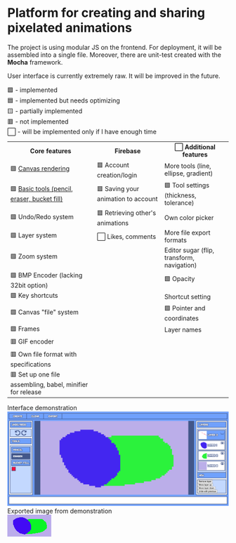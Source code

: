 # Platform for creating and sharing pixelated animations <br>

The project is using modular JS on the frontend. For deployment, it will be assembled into a single file.
Moreover, there are unit-test created with the <b>Mocha</b> framework.

User interface is currently extremely raw. It will be improved in the future.

🟩 - implemented <br>
🟦 - implemented but needs optimizing <br>
🟨 - partially implemented <br>
🟥 - not implemented <br>
⬜️ - will be implemented only if I have enough time

<table style="empty-cells: hide">
    <th>
        Core features
    </th>
    <th>
        Firebase
    </th>
    <th>
        ⬜️ Additional features
    </th>
    <tr>
        <td>
            🟩 <a href="https://github.com/MytsV/pixel-toons-editor/blob/dev/public/scripts/core/canvas_renderer.js">Canvas rendering</a>
        </td>
        <td>
            🟥 Account creation/login
        </td>
        <td>
            More tools (line, ellipse, gradient)
        </td>
    </tr>
    <tr>
        <td>
            🟩 <a href="https://github.com/MytsV/pixel-toons-editor/blob/dev/public/scripts/core/tools.js">Basic tools (pencil, eraser, bucket fill)</a>
        </td>
        <td>
            🟥 Saving your animation to account
        </td>
        <td>
            🟩 Tool settings (thickness, tolerance)
        </td>
    </tr>
    <tr>
        <td>
            🟩 Undo/Redo system
        </td>
        <td>
            🟥 Retrieving other's animations
        </td>
        <td>
            Own color picker
        </td>
    </tr>
    <tr>
        <td>
            🟩 Layer system
        </td>
        <td>
            ⬜ Likes, comments
        </td>
        <td>
            More file export formats
        </td>
    </tr>
    <tr>
        <td>
            🟩 Zoom system
        </td>
        <td></td>
        <td>
            Editor sugar (flip, transform, navigation)
        </td>
    </tr>
    <tr>
        <td>
            🟩 BMP Encoder (lacking 32bit option)
        </td>
        <td>
        </td>
        <td>
            🟩 Opacity
        </td>
    </tr>
    <tr>
        <td>
            🟩 Key shortcuts
        </td>
        <td>
        </td>
        <td>
            Shortcut setting
        </td>
    </tr>
    <tr>
        <td>
            🟩 Canvas "file" system
        </td>
        <td>
        </td>
        <td>
            🟩 Pointer and coordinates
        </td>
    </tr>
    <tr>
        <td>
            🟩 Frames
        </td>
        <td>
        </td>
        <td>
            Layer names
        </td>
    </tr>
    <tr>
        <td>
            🟥 GIF encoder
        </td>
        <td>
        </td>
        <td>
        </td>
    </tr>
    <tr>
        <td>
            🟥 Own file format with specifications
        </td>
        <td>
        </td>
        <td>
        </td>
    </tr>
    <tr>
        <td>
            🟥 Set up one file assembling, babel, minifier for release
        </td>
        <td>
        </td>
        <td>
        </td>
    </tr>
</table>

Interface demonstration <br>
<img src="./examples/drawing.png"> <br>
Exported image from demonstration <br>
<img src="./examples/exported.bmp">
